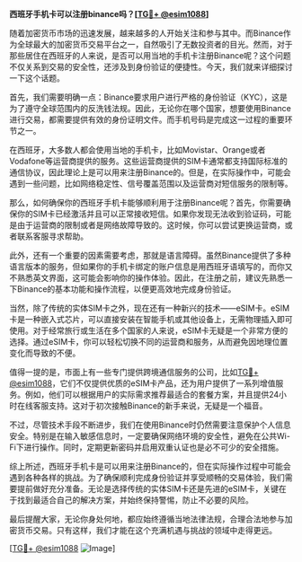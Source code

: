**西班牙手机卡可以注册binance吗？[[TG💪+ @esim1088](https://t.me/s/esim1088)]**

随着加密货币市场的迅速发展，越来越多的人开始关注和参与其中。而Binance作为全球最大的加密货币交易平台之一，自然吸引了无数投资者的目光。然而，对于那些居住在西班牙的人来说，是否可以用当地的手机卡注册Binance呢？这个问题不仅关系到交易的安全性，还涉及到身份验证的便捷性。今天，我们就来详细探讨一下这个话题。

首先，我们需要明确一点：Binance要求用户进行严格的身份验证（KYC），这是为了遵守全球范围内的反洗钱法规。因此，无论你在哪个国家，想要使用Binance进行交易，都需要提供有效的身份证明文件。而手机号码是完成这一过程的重要环节之一。

在西班牙，大多数人都会使用当地的手机卡，比如Movistar、Orange或者Vodafone等运营商提供的服务。这些运营商提供的SIM卡通常都支持国际标准的通信协议，因此理论上是可以用来注册Binance的。但是，在实际操作中，可能会遇到一些问题，比如网络稳定性、信号覆盖范围以及运营商对短信服务的限制等。

那么，如何确保你的西班牙手机卡能够顺利用于注册Binance呢？首先，你需要确保你的SIM卡已经激活并且可以正常接收短信。如果你发现无法收到验证码，可能是由于运营商的限制或者是网络故障导致的。这时候，你可以尝试更换运营商，或者联系客服寻求帮助。

此外，还有一个重要的因素需要考虑，那就是语言障碍。虽然Binance提供了多种语言版本的服务，但如果你的手机卡绑定的账户信息是用西班牙语填写的，而你又不熟悉英文界面，这可能会影响你的操作体验。因此，在注册之前，建议先熟悉一下Binance的基本功能和操作流程，以便更高效地完成身份验证。

当然，除了传统的实体SIM卡之外，现在还有一种新兴的技术——eSIM卡。eSIM卡是一种嵌入式芯片，可以直接安装在智能手机或其他设备上，无需物理插入即可使用。对于经常旅行或生活在多个国家的人来说，eSIM卡无疑是一个非常方便的选择。通过eSIM卡，你可以轻松切换不同的运营商和服务，从而避免因地理位置变化而导致的不便。

值得一提的是，市面上有一些专门提供跨境通信服务的公司，比如[TG💪+ @esim1088](https://t.me/s/esim1088)，它们不仅提供优质的eSIM卡产品，还为用户提供了一系列增值服务。例如，他们可以根据用户的实际需求推荐最适合的套餐方案，并且提供24小时在线客服支持。这对于初次接触Binance的新手来说，无疑是一个福音。

不过，尽管技术手段不断进步，我们在使用Binance时仍然需要注意保护个人信息安全。特别是在输入敏感信息时，一定要确保网络环境的安全性，避免在公共Wi-Fi下进行操作。同时，定期更新密码并启用双重认证也是必不可少的安全措施。

综上所述，西班牙手机卡是可以用来注册Binance的，但在实际操作过程中可能会遇到各种各样的挑战。为了确保顺利完成身份验证并享受顺畅的交易体验，我们需要提前做好充分准备。无论是选择传统的实体SIM卡还是先进的eSIM卡，关键在于找到最适合自己的解决方案，并始终保持警惕，防止不必要的风险。

最后提醒大家，无论你身处何地，都应始终遵循当地法律法规，合理合法地参与加密货币交易。只有这样，我们才能在这个充满机遇与挑战的领域中走得更远。

[[TG💪+ @esim1088](https://t.me/s/esim1088) ![Image](https://i.postimg.cc/4NQfJmqS/Snipaste-2025-05-13-00-14-12.png)]